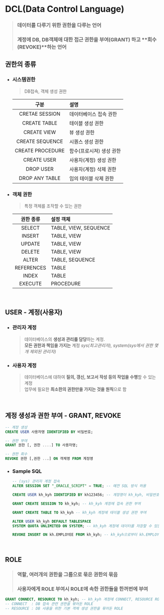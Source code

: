 # DCL(Data Control Language)
> ### 데이터를 다루기 위한 권한을 다루는 언어
> ### 계정에 DB, DB객체애 대한 접근 권한을 **부여(GRANT)** 하고 **회수(REVOKE)**하는 언어

## 권한의 종류
- ### 시스템권한
    > DB접속, 객체 생성 권한
    
    |구분|설명|
    |:--:|:--|
    |CRETAE SESSION|데이터베이스 접속 권한|
    |CREATE TABLE|테이블 생성 권한|
    |CREATE VIEW|뷰 생성 권한|
    |CREATE SEQUENCE|시퀀스 생성 권한|
    |CREATE PROCEDURE|함수(프로시져) 생성 권한|
    |CREATE USER|사용자(계정) 생성 권한|
    |DROP USER|사용자(계정) 삭제 권한|
    |DROP ANY TABLE|임의 테이블 삭제 권한|

- ### 객체 권한
    > 특정 객체를 조작할 수 있는 권한  

    |권한 종류|설정 객체|
    |:--:|:--|
    |SELECT|TABLE, VIEW, SEQUENCE|
    |INSERT|TABLE, VIEW|
    |UPDATE|TABLE, VIEW|
    |DELETE|TABLE, VIEW|
    |ALTER|TABLE, SEQUENCE|
    |REFERENCES|TABLE|
    |INDEX|TABLE|
    |EXECUTE|PROCEDURE|
  
</br>

## USER - 계정(사용자)
- ### 관리자 계정
    > 데이터베이스의 **생성과 관리를 담당**하는 계정.  
    > **모든 권한과 책임을 가지는** 계정
    > *sys(최고관리자), system(sys에서 권한 몇개 제외된 관리자)*

- ### 사용자 계정
    > 데이터베이스에 대하여 **질의, 갱신, 보고서 작성 등의 작업을 수행**할 수 있는 계정  
    > 업무에 필요한 **최소한의 권한만을 가지는 것을 원칙**으로 함
  
</br>

## 계정 생성과 권한 부여 - GRANT, REVOKE
```SQL
-- 계정 생성
CREATE USER 사용자명 IDENTIFIED BY 비밀번호;

-- 권한 부여
GRANT 권한 [, 권한 ....] TO 사용자명;

-- 권한 회수
REVOKE 권한 [,권한 ...] ON 객체명 FROM 계정명
```

- ### Sample SQL
    ```SQL
    -- (sys) 관리자 계정 접속
    ALTER SESSION SET "_ORACLE_SCRIPT" = TRUE; -- 예전 SQL 방식 허용

    CREATE USER kh_kyh IDENTIFIED BY kh123456; -- 계정명이 kh_kyh, 비밀번호가 kh123456인 계정 생성

    GRANT CREATE SESSION TO kh_kyh; -- kh_kyh 계정에 접속 권한 부여
    
    GRANT CREATE TABLE TO kh_kyh -- kh_kyh 계정에 테이블 생성 권한 부여

    ALTER USER kh_kyh DEFAULT TABLESPACE
    SYSTEM QUOTA UNLIMITED ON SYSTEM; -- kh_kyh 계정에 데이터를 저장할 수 있는 공간 할당

    REVOKE INSERT ON kh.EMPLOYEE FROM kh_kyh; -- kh_kyh으로부터 kh.EMPLOYEE 테이블에 INSERT 권한 회수
    ```
  
</br>

## ROLE
> ### 역할, 여러개의 권한을 그룹으로 묶은 권한의 묶음
> ### 사용자에게 ROLE 부여시 ROLE에 속한 권한들을 한꺼번에 부여
```SQL
GRANT CONNECT, RESOURCE TO kh_kyh; -- kh_kyh 계정에 CONNECT, RESOURCE ROLE 부여
-- CONNECT  : DB 접속 관련 권한을 묶어둔 ROLE
-- RESOURCE : DB 사용을 위한 기본 객체 생성 권한을 묶어둔 ROLE
```